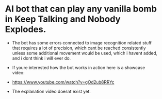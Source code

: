 # AI bot that can play any vanilla bomb in Keep Talking and Nobody Explodes.
- The bot has some errors connected to image recognition related stuff that requires a lot of precision, which cant be reached consistently unless some additional movement would be used, which i havent added, and i dont think i will ever do.

- If youre interested how the bot works in action here is a showcase video: 
- https://www.youtube.com/watch?v=gOd2ub8RRYc
- The explanation video doesnt exist yet. 

